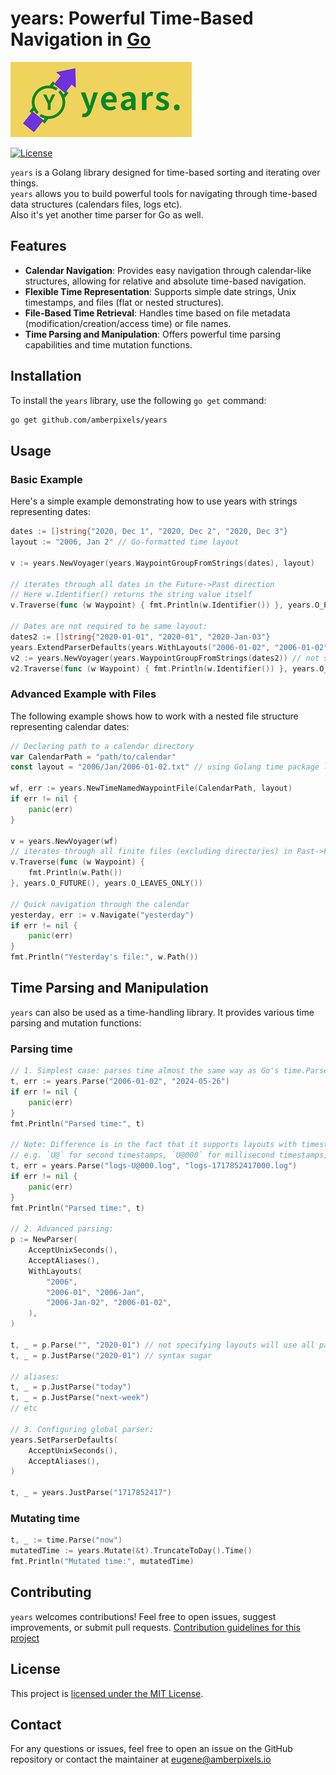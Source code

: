 # years: Powerful Time-Based Navigation in [Go](https://go.dev/)

![Years Logo](https://raw.githubusercontent.com/amberpixels/years/main/years.png "Years")

[![License](https://img.shields.io/badge/license-MIT-blue.svg)](https://github.com/amberpixels/years/blob/main/LICENSE)

`years` is a Golang library designed for time-based sorting and iterating over things. <br>
`years` allows you to build powerful tools for navigating through time-based data structures (calendars files, logs
etc).<br> Also it's yet another time parser for Go as well.

## Features

- **Calendar Navigation**: Provides easy navigation through calendar-like structures, allowing for relative and absolute
  time-based navigation.
- **Flexible Time Representation**: Supports simple date strings, Unix timestamps, and files (flat or nested
  structures).
- **File-Based Time Retrieval**: Handles time based on file metadata (modification/creation/access time) or file names.
- **Time Parsing and Manipulation**: Offers powerful time parsing capabilities and time mutation functions.

## Installation

To install the `years` library, use the following `go get` command:

```sh
go get github.com/amberpixels/years
```

## Usage

### Basic Example

Here's a simple example demonstrating how to use years with strings representing dates:

```go
dates := []string{"2020, Dec 1", "2020, Dec 2", "2020, Dec 3"}
layout := "2006, Jan 2" // Go-formatted time layout

v := years.NewVoyager(years.WaypointGroupFromStrings(dates), layout)

// iterates through all dates in the Future->Past direction
// Here w.Identifier() returns the string value itself
v.Traverse(func (w Waypoint) { fmt.Println(w.Identifier()) }, years.O_PAST())

// Dates are not required to be same layout:
dates2 := []string{"2020-01-01", "2020-01", "2020-Jan-03"}
years.ExtendParserDefaults(years.WithLayouts("2006-01-02", "2006-01-02", "2006-Jan-02"))
v2 := years.NewVoyager(years.WaypointGroupFromStrings(dates2)) // not specifying layouts, so default are used
v2.Traverse(func (w Waypoint) { fmt.Println(w.Identifier()) }, years.O_PAST())

```

### Advanced Example with Files

The following example shows how to work with a nested file structure representing calendar dates:

```go
// Declaring path to a calendar directory
var CalendarPath = "path/to/calendar"
const layout = "2006/Jan/2006-01-02.txt" // using Golang time package layout

wf, err := years.NewTimeNamedWaypointFile(CalendarPath, layout)
if err != nil {
    panic(err)
}

v = years.NewVoyager(wf)
// iterates through all finite files (excluding directories) in Past->Future direction
v.Traverse(func (w Waypoint) {
    fmt.Println(w.Path())
}, years.O_FUTURE(), years.O_LEAVES_ONLY())

// Quick navigation through the calendar
yesterday, err := v.Navigate("yesterday")
if err != nil {
    panic(err)
}
fmt.Println("Yesterday's file:", w.Path())
```

## Time Parsing and Manipulation

`years` can also be used as a time-handling library. It provides various time parsing and mutation functions:

### Parsing time

```go
// 1. Simplest case: parses time almost the same way as Go's time.Parse
t, err := years.Parse("2006-01-02", "2024-05-26")
if err != nil {
    panic(err)
}
fmt.Println("Parsed time:", t)

// Note: Difference is in the fact that it supports layouts with timestamp parts:
// e.g. `U@` for second timestamps, `U@000` for millisecond timestamps, etc
t, err = years.Parse("logs-U@000.log", "logs-1717852417000.log")
if err != nil {
    panic(err)
}
fmt.Println("Parsed time:", t)

// 2. Advanced parsing:
p := NewParser(
    AcceptUnixSeconds(),
    AcceptAliases(),
    WithLayouts(
        "2006",
        "2006-01", "2006-Jan",
        "2006-Jan-02", "2006-01-02",
    ),
)

t, _ = p.Parse("", "2020-01") // not specifying layouts will use all parser's accepted layouts
t, _ = p.JustParse("2020-01") // syntax sugar

// aliases:
t, _ = p.JustParse("today")
t, _ = p.JustParse("next-week")
// etc

// 3. Configuring global parser:
years.SetParserDefaults(
    AcceptUnixSeconds(),
    AcceptAliases(),
)

t, _ = years.JustParse("1717852417")

```

### Mutating time

```go
t, _ := time.Parse("now")
mutatedTime := years.Mutate(&t).TruncateToDay().Time()
fmt.Println("Mutated time:", mutatedTime)
```

## Contributing
`years` welcomes contributions! Feel free to open issues, suggest improvements, or submit pull
requests. [Contribution guidelines for this project](CONTRIBUTING.md)

## License
This project is [licensed under the MIT License](LICENSE).

## Contact
For any questions or issues, feel free to open an issue on the GitHub repository or contact the maintainer at eugene@amberpixels.io
